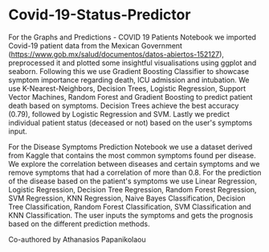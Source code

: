 # Covid-19-Status-Predictor


For the Graphs and Predictions - COVID 19 Patients Notebook we imported Covid-19 patient data from the Mexican Government (https://www.gob.mx/salud/documentos/datos-abiertos-152127), preprocessed it and plotted some insightful visualisations using ggplot and seaborn. Following this we use Gradient Boosting Classifier to showcase symptom importance regarding death, ICU admission and intubation. We use K-Nearest-Neighbors, Decision Trees, Logistic Regression, Support Vector Machines, Random Forest and Gradient Boosting to predict patient death based on symptoms. Decision Trees achieve the best accuracy (0.79), followed by Logistic Regression and SVM. Lastly we predict individual patient status (deceased or not) based on the user's symptoms input. 


For the Disease Symptoms Prediction Notebook we use a dataset derived from Kaggle that contains the most common symptoms found per disease. We explore the correlation between diseases and certain symptoms and we remove symptoms that had a correlation of more than 0.8. For the prediction of the disease based on the patient's symptoms we use Linear Regression, Logistic Regression, Decision Tree Regression, Random Forest Regression, SVM Regression, KNN Regression, Naive Bayes Classification, Decision Tree Classification, Random Forest Classification, SVM Classification and KNN Classification. The user inputs the symptoms and gets the prognosis based on the different prediction methods.

Co-authored by Athanasios Papanikolaou

